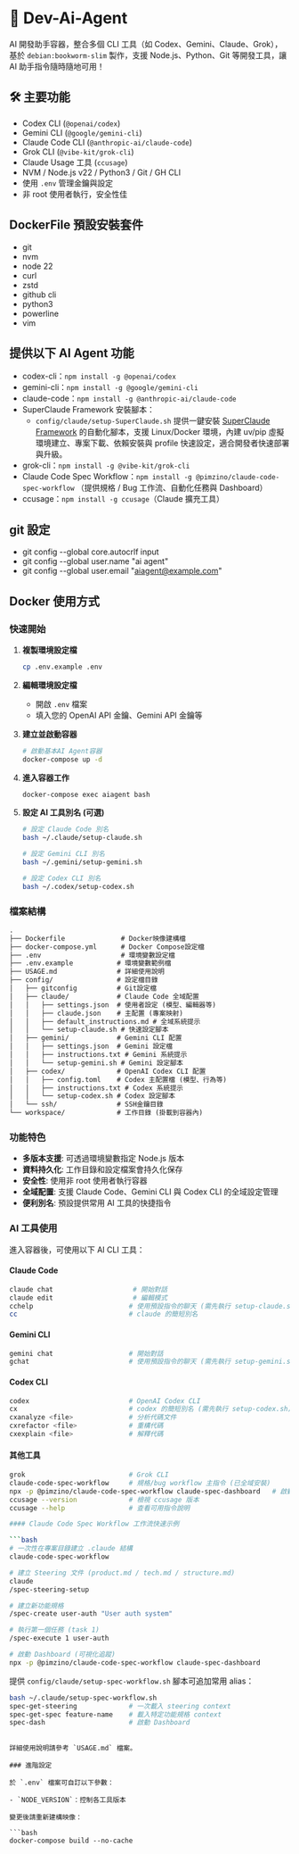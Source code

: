 # 🧠 Dev-Ai-Agent

AI 開發助手容器，整合多個 CLI 工具（如 Codex、Gemini、Claude、Grok），基於 `debian:bookworm-slim` 製作，支援 Node.js、Python、Git 等開發工具，讓 AI 助手指令隨時隨地可用！

## 🛠️ 主要功能

- Codex CLI (`@openai/codex`)
- Gemini CLI (`@google/gemini-cli`)
- Claude Code CLI (`@anthropic-ai/claude-code`)
- Grok CLI (`@vibe-kit/grok-cli`)
- Claude Usage 工具 (`ccusage`)
- NVM / Node.js v22 / Python3 / Git / GH CLI
- 使用 `.env` 管理金鑰與設定
- 非 root 使用者執行，安全性佳

## DockerFile 預設安裝套件

- git
- nvm
- node 22
- curl
- zstd
- github cli
- python3
- powerline
- vim

## 提供以下 AI Agent 功能

- codex-cli：`npm install -g @openai/codex`
- gemini-cli：`npm install -g @google/gemini-cli`
- claude-code：`npm install -g @anthropic-ai/claude-code`
- SuperClaude Framework 安裝腳本：
  - `config/claude/setup-SuperClaude.sh` 提供一鍵安裝 [SuperClaude Framework](https://github.com/SuperClaude-Org/SuperClaude_Framework) 的自動化腳本，支援 Linux/Docker 環境，內建 uv/pip 虛擬環境建立、專案下載、依賴安裝與 profile 快速設定，適合開發者快速部署與升級。
- grok-cli：`npm install -g @vibe-kit/grok-cli`
- Claude Code Spec Workflow：`npm install -g @pimzino/claude-code-spec-workflow` （提供規格 / Bug 工作流、自動化任務與 Dashboard）
- ccusage：`npm install -g ccusage`（Claude 擴充工具）

## git 設定

- git config --global core.autocrlf input
- git config --global user.name "ai agent"
- git config --global user.email "<aiagent@example.com>"

## Docker 使用方式

### 快速開始

1. **複製環境設定檔**

   ```bash
   cp .env.example .env
   ```

2. **編輯環境設定檔**

   - 開啟 `.env` 檔案
   - 填入您的 OpenAI API 金鑰、Gemini API 金鑰等

3. **建立並啟動容器**

   ```bash
   # 啟動基本AI Agent容器
   docker-compose up -d
   ```

4. **進入容器工作**

   ```bash
   docker-compose exec aiagent bash
   ```

5. **設定 AI 工具別名 (可選)**

   ```bash
   # 設定 Claude Code 別名
   bash ~/.claude/setup-claude.sh

   # 設定 Gemini CLI 別名
   bash ~/.gemini/setup-gemini.sh

   # 設定 Codex CLI 別名
   bash ~/.codex/setup-codex.sh
   ```

### 檔案結構

```txt
.
├── Dockerfile              # Docker映像建構檔
├── docker-compose.yml      # Docker Compose設定檔
├── .env                    # 環境變數設定檔
├── .env.example           # 環境變數範例檔
├── USAGE.md               # 詳細使用說明
├── config/                # 設定檔目錄
│   ├── gitconfig          # Git設定檔
│   ├── claude/            # Claude Code 全域配置
│   │   ├── settings.json  # 使用者設定 (模型、編輯器等)
│   │   ├── claude.json    # 主配置 (專案映射)
│   │   ├── default_instructions.md # 全域系統提示
│   │   └── setup-claude.sh # 快速設定腳本
│   ├── gemini/            # Gemini CLI 配置
│   │   ├── settings.json  # Gemini 設定檔
│   │   ├── instructions.txt # Gemini 系統提示
│   │   └── setup-gemini.sh # Gemini 設定腳本
│   ├── codex/             # OpenAI Codex CLI 配置
│   │   ├── config.toml    # Codex 主配置檔 (模型、行為等)
│   │   ├── instructions.txt # Codex 系統提示
│   │   └── setup-codex.sh # Codex 設定腳本
│   └── ssh/               # SSH金鑰目錄
└── workspace/             # 工作目錄 (掛載到容器內)
```

### 功能特色

- **多版本支援**: 可透過環境變數指定 Node.js 版本
- **資料持久化**: 工作目錄和設定檔案會持久化保存
- **安全性**: 使用非 root 使用者執行容器
- **全域配置**: 支援 Claude Code、Gemini CLI 與 Codex CLI 的全域設定管理
- **便利別名**: 預設提供常用 AI 工具的快捷指令

### AI 工具使用

進入容器後，可使用以下 AI CLI 工具：

#### Claude Code

```bash
claude chat                    # 開始對話
claude edit                    # 編輯模式
cchelp                        # 使用預設指令的聊天 (需先執行 setup-claude.sh)
cc                            # claude 的簡短別名
```

#### Gemini CLI

```bash
gemini chat                   # 開始對話
gchat                         # 使用預設指令的聊天 (需先執行 setup-gemini.sh)
```

#### Codex CLI

```bash
codex                         # OpenAI Codex CLI
cx                            # codex 的簡短別名 (需先執行 setup-codex.sh)
cxanalyze <file>              # 分析代碼文件
cxrefactor <file>             # 重構代碼
cxexplain <file>              # 解釋代碼
```

#### 其他工具

````bash
grok                          # Grok CLI
claude-code-spec-workflow     # 規格/bug workflow 主指令 (已全域安裝)
npx -p @pimzino/claude-code-spec-workflow claude-spec-dashboard   # 啟動即時 Dashboard
ccusage --version             # 檢視 ccusage 版本
ccusage --help                # 查看可用指令說明

#### Claude Code Spec Workflow 工作流快速示例

```bash
# 一次性在專案目錄建立 .claude 結構
claude-code-spec-workflow

# 建立 Steering 文件 (product.md / tech.md / structure.md)
claude
/spec-steering-setup

# 建立新功能規格
/spec-create user-auth "User auth system"

# 執行第一個任務 (task 1)
/spec-execute 1 user-auth

# 啟動 Dashboard (可視化追蹤)
npx -p @pimzino/claude-code-spec-workflow claude-spec-dashboard
````

提供 `config/claude/setup-spec-workflow.sh` 腳本可追加常用 alias：

```bash
bash ~/.claude/setup-spec-workflow.sh
spec-get-steering             # 一次載入 steering context
spec-get-spec feature-name    # 載入特定功能規格 context
spec-dash                     # 啟動 Dashboard
```

````

詳細使用說明請參考 `USAGE.md` 檔案。

### 進階設定

於 `.env` 檔案可自訂以下參數：

- `NODE_VERSION`：控制各工具版本

變更後請重新建構映像：

```bash
docker-compose build --no-cache
````
